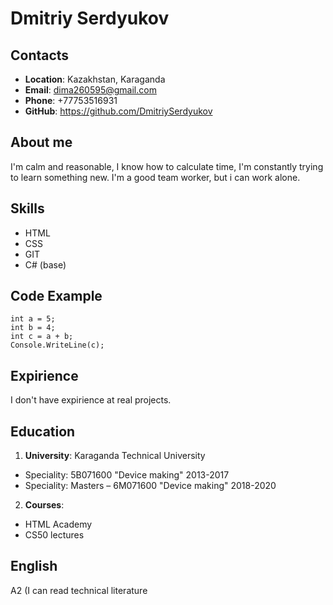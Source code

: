 # Dmitriy Serdyukov
## Contacts
* **Location**: Kazakhstan, Karaganda
* **Email**: dima260595@gmail.com
* **Phone**: +77753516931
* **GitHub**: https://github.com/DmitriySerdyukov
## About me
I'm calm and reasonable, I know how to calculate time, I'm constantly trying to learn something new. I'm a good team worker, but i can work alone.
## Skills
* HTML
* CSS
* GIT
* C# (base)
## Code Example
``` **C#**
int a = 5;
int b = 4;
int c = a + b;
Console.WriteLine(c);
```
## Expirience
I don't have expirience at real projects.
## Education 
1. **University**: Karaganda Technical University
 * Speciality: 5B071600 "Device making" 2013-2017
 * Speciality: Masters – 6M071600 "Device making" 2018-2020
2. **Courses**: 
 * HTML Academy
 * CS50 lectures
## English
A2 (I can read technical literature